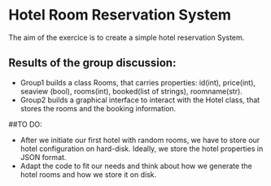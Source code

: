 # Hotel Room Reservation System

The aim of the exercice is to create a simple hotel reservation System.

## Results of the group discussion:

* Group1 builds a class Rooms, that carries properties: id(int), price(int), seaview (bool), rooms(int), booked(list of strings), roomname(str).
* Group2 builds a graphical interface to interact with the Hotel class, that stores the rooms and the booking information.

##TO DO:
* After we initiate our first hotel with random rooms, we have to store our hotel configuration on hard-disk. Ideally, we store the hotel properties in JSON format.
* Adapt the code to fit our needs and think about how we generate the hotel rooms and how we store it on disk.

